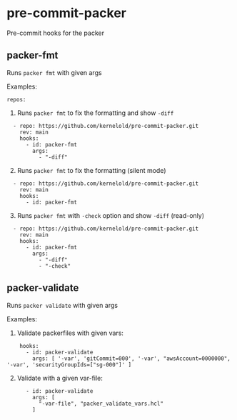 # pre-commit-packer
Pre-commit hooks for the packer

## packer-fmt
Runs `packer fmt` with given args

Examples:

```
repos:
```

1. Runs `packer fmt` to fix the formatting and show `-diff` 

```
  - repo: https://github.com/kernelold/pre-commit-packer.git
    rev: main
    hooks:
      - id: packer-fmt
        args:
          - "-diff"

```
2. Runs `packer fmt` to fix the formatting (silent mode)

```
  - repo: https://github.com/kernelold/pre-commit-packer.git
    rev: main
    hooks:
      - id: packer-fmt

```

3. Runs `packer fmt` with `-check` option and show `-diff` (read-only)

```
  - repo: https://github.com/kernelold/pre-commit-packer.git
    rev: main
    hooks:
      - id: packer-fmt
        args:
          - "-diff"
          - "-check"

```

## packer-validate
Runs `packer validate` with given args

Examples:

1. Validate packerfiles with given vars:

```
    hooks:
      - id: packer-validate
        args: [ '-var', 'gitCommit=000', '-var', "awsAccount=0000000", '-var', 'securityGroupIds=["sg-000"]' ]

```

2. Validate with a given var-file:
```
      - id: packer-validate
        args: [
          "-var-file", "packer_validate_vars.hcl"
        ]
```
